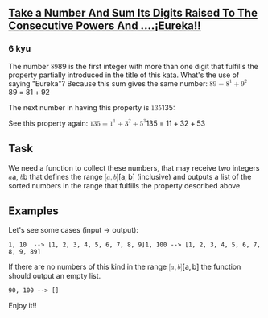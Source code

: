 <h2><a href=https://www.codewars.com/kata/5626b561280a42ecc50000d1/train/csharp target="_blank">Take a Number And Sum  Its Digits Raised To The Consecutive Powers And ....¡Eureka!!</a></h2><h3>6 kyu</h3><p>The number <span class="katex"><span class="katex-mathml"><math xmlns="http://www.w3.org/1998/Math/MathML"><mrow><mn>89</mn></mrow>89</math></span><span aria-hidden="true" class="katex-html"><span class="base"><span style="height:0.6444em;" class="strut"></span><span class="mord">89</span></span></span></span> is the first integer with more than one digit that fulfills the property partially introduced in the title of this kata. What's the use of saying "Eureka"? Because this sum gives the same number: <span class="katex"><span class="katex-mathml"><math xmlns="http://www.w3.org/1998/Math/MathML"><mrow><mn>89</mn><mo>=</mo><msup><mn>8</mn><mn>1</mn></msup><mo>+</mo><msup><mn>9</mn><mn>2</mn></msup></mrow>89 = 8^1 + 9^2</math></span><span aria-hidden="true" class="katex-html"><span class="base"><span style="height:0.6444em;" class="strut"></span><span class="mord">89</span><span style="margin-right:0.2778em;" class="mspace"></span><span class="mrel">=</span><span style="margin-right:0.2778em;" class="mspace"></span></span><span class="base"><span style="height:0.8974em;vertical-align:-0.0833em;" class="strut"></span><span class="mord"><span class="mord">8</span><span class="msupsub"><span class="vlist-t"><span class="vlist-r"><span style="height:0.8141em;" class="vlist"><span style="top:-3.063em;margin-right:0.05em;"><span style="height:2.7em;" class="pstrut"></span><span class="sizing reset-size6 size3 mtight"><span class="mord mtight">1</span></span></span></span></span></span></span></span><span style="margin-right:0.2222em;" class="mspace"></span><span class="mbin">+</span><span style="margin-right:0.2222em;" class="mspace"></span></span><span class="base"><span style="height:0.8141em;" class="strut"></span><span class="mord"><span class="mord">9</span><span class="msupsub"><span class="vlist-t"><span class="vlist-r"><span style="height:0.8141em;" class="vlist"><span style="top:-3.063em;margin-right:0.05em;"><span style="height:2.7em;" class="pstrut"></span><span class="sizing reset-size6 size3 mtight"><span class="mord mtight">2</span></span></span></span></span></span></span></span></span></span></span></p><p>The next number in having this property is <span class="katex"><span class="katex-mathml"><math xmlns="http://www.w3.org/1998/Math/MathML"><mrow><mn>135</mn></mrow>135</math></span><span aria-hidden="true" class="katex-html"><span class="base"><span style="height:0.6444em;" class="strut"></span><span class="mord">135</span></span></span></span>:</p><p>See this property again: <span class="katex"><span class="katex-mathml"><math xmlns="http://www.w3.org/1998/Math/MathML"><mrow><mn>135</mn><mo>=</mo><msup><mn>1</mn><mn>1</mn></msup><mo>+</mo><msup><mn>3</mn><mn>2</mn></msup><mo>+</mo><msup><mn>5</mn><mn>3</mn></msup></mrow>135 = 1^1 + 3^2 + 5^3</math></span><span aria-hidden="true" class="katex-html"><span class="base"><span style="height:0.6444em;" class="strut"></span><span class="mord">135</span><span style="margin-right:0.2778em;" class="mspace"></span><span class="mrel">=</span><span style="margin-right:0.2778em;" class="mspace"></span></span><span class="base"><span style="height:0.8974em;vertical-align:-0.0833em;" class="strut"></span><span class="mord"><span class="mord">1</span><span class="msupsub"><span class="vlist-t"><span class="vlist-r"><span style="height:0.8141em;" class="vlist"><span style="top:-3.063em;margin-right:0.05em;"><span style="height:2.7em;" class="pstrut"></span><span class="sizing reset-size6 size3 mtight"><span class="mord mtight">1</span></span></span></span></span></span></span></span><span style="margin-right:0.2222em;" class="mspace"></span><span class="mbin">+</span><span style="margin-right:0.2222em;" class="mspace"></span></span><span class="base"><span style="height:0.8974em;vertical-align:-0.0833em;" class="strut"></span><span class="mord"><span class="mord">3</span><span class="msupsub"><span class="vlist-t"><span class="vlist-r"><span style="height:0.8141em;" class="vlist"><span style="top:-3.063em;margin-right:0.05em;"><span style="height:2.7em;" class="pstrut"></span><span class="sizing reset-size6 size3 mtight"><span class="mord mtight">2</span></span></span></span></span></span></span></span><span style="margin-right:0.2222em;" class="mspace"></span><span class="mbin">+</span><span style="margin-right:0.2222em;" class="mspace"></span></span><span class="base"><span style="height:0.8141em;" class="strut"></span><span class="mord"><span class="mord">5</span><span class="msupsub"><span class="vlist-t"><span class="vlist-r"><span style="height:0.8141em;" class="vlist"><span style="top:-3.063em;margin-right:0.05em;"><span style="height:2.7em;" class="pstrut"></span><span class="sizing reset-size6 size3 mtight"><span class="mord mtight">3</span></span></span></span></span></span></span></span></span></span></span></p><h2 id="task">Task</h2><p>We need a function to collect these numbers, that may receive two integers <span class="katex"><span class="katex-mathml"><math xmlns="http://www.w3.org/1998/Math/MathML"><mrow><mi>a</mi></mrow>a</math></span><span aria-hidden="true" class="katex-html"><span class="base"><span style="height:0.4306em;" class="strut"></span><span class="mord mathnormal">a</span></span></span></span>, <span class="katex"><span class="katex-mathml"><math xmlns="http://www.w3.org/1998/Math/MathML"><mrow><mi>b</mi></mrow>b</math></span><span aria-hidden="true" class="katex-html"><span class="base"><span style="height:0.6944em;" class="strut"></span><span class="mord mathnormal">b</span></span></span></span> that defines the range <span class="katex"><span class="katex-mathml"><math xmlns="http://www.w3.org/1998/Math/MathML"><mrow><mo stretchy="false">[</mo><mi>a</mi><mo separator="true">,</mo><mi>b</mi><mo stretchy="false">]</mo></mrow>[a, b]</math></span><span aria-hidden="true" class="katex-html"><span class="base"><span style="height:1em;vertical-align:-0.25em;" class="strut"></span><span class="mopen">[</span><span class="mord mathnormal">a</span><span class="mpunct">,</span><span style="margin-right:0.1667em;" class="mspace"></span><span class="mord mathnormal">b</span><span class="mclose">]</span></span></span></span> (inclusive) and outputs a list of the sorted numbers in the range that fulfills the property described above.</p><h2 id="examples">Examples</h2><p>Let's see some cases (input -&gt; output):</p><pre><code>1, 10  --&gt; [1, 2, 3, 4, 5, 6, 7, 8, 9]1, 100 --&gt; [1, 2, 3, 4, 5, 6, 7, 8, 9, 89]</code></pre><p>If there are no numbers of this kind in the range <span class="katex"><span class="katex-mathml"><math xmlns="http://www.w3.org/1998/Math/MathML"><mrow><mo stretchy="false">[</mo><mi>a</mi><mo separator="true">,</mo><mi>b</mi><mo stretchy="false">]</mo></mrow>[a, b]</math></span><span aria-hidden="true" class="katex-html"><span class="base"><span style="height:1em;vertical-align:-0.25em;" class="strut"></span><span class="mopen">[</span><span class="mord mathnormal">a</span><span class="mpunct">,</span><span style="margin-right:0.1667em;" class="mspace"></span><span class="mord mathnormal">b</span><span class="mclose">]</span></span></span></span> the function should output an empty list.</p><pre><code>90, 100 --&gt; []</code></pre><p>Enjoy it!!</p>